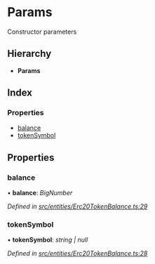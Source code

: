# Params

Constructor parameters

## Hierarchy

* **Params**

## Index

### Properties

* [balance](../interfaces/_entities_erc20tokenbalance_.params.md#balance)
* [tokenSymbol](../interfaces/_entities_erc20tokenbalance_.params.md#tokensymbol)

## Properties

### balance

• **balance**: _BigNumber_

_Defined in_ [_src/entities/Erc20TokenBalance.ts:29_](https://github.com/PolymathNetwork/polymath-sdk/blob/e8bbc1e/src/entities/Erc20TokenBalance.ts#L29)

### tokenSymbol

• **tokenSymbol**: _string \| null_

_Defined in_ [_src/entities/Erc20TokenBalance.ts:28_](https://github.com/PolymathNetwork/polymath-sdk/blob/e8bbc1e/src/entities/Erc20TokenBalance.ts#L28)

